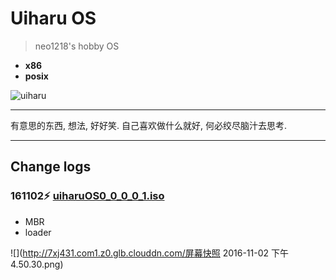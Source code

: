 # Uiharu OS

> neo1218's hobby OS

+ **x86**
+ **posix**

![uiharu](https://cloud.githubusercontent.com/assets/10671733/19648940/790d61d2-9a36-11e6-9456-afc791a1ded9.jpg)

<hr>
有意思的东西, 想法, 好好笑. 自己喜欢做什么就好, 何必绞尽脑汁去思考.
<hr>

## Change logs
### 161102⚡️ [uiharuOS0_0_0_0_1.iso](https://github.com/UiharuOS/uiharu/blob/master/disk_images/uiharuOS0_0_0_0_1.iso)

+ MBR
+ loader

![](http://7xj431.com1.z0.glb.clouddn.com/屏幕快照 2016-11-02 下午4.50.30.png)
